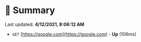 # 📖 Summary
Last updated: **4/12/2021, 8:06:12 AM**

- `GET` [https://google.com](https://google.com) - **Up** (106ms)
